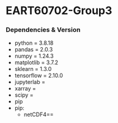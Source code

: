 # EART60702-Group3

### Dependencies & Version
- python = 3.8.18
- pandas = 2.0.3
- numpy = 1.24.3
- matplotlib = 3.7.2
- sklearn = 1.3.0
- tensorflow = 2.10.0
- jupyterlab = 
- xarray = 
- scipy =
- pip
- pip:
  - netCDF4==
